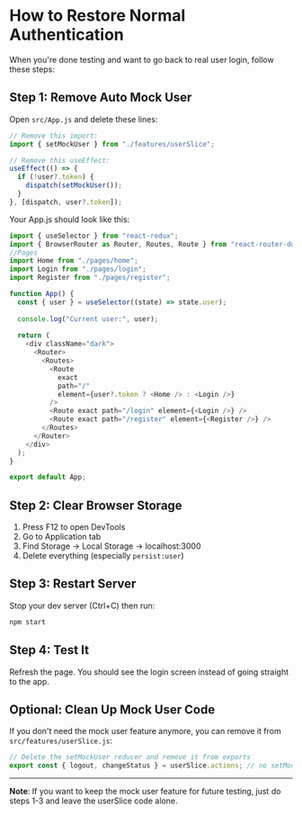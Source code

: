# How to Restore Normal Authentication

When you're done testing and want to go back to real user login, follow these steps:

## Step 1: Remove Auto Mock User

Open `src/App.js` and delete these lines:

```javascript
// Remove this import:
import { setMockUser } from "./features/userSlice";

// Remove this useEffect:
useEffect(() => {
  if (!user?.token) {
    dispatch(setMockUser());
  }
}, [dispatch, user?.token]);
```

Your App.js should look like this:

```javascript
import { useSelector } from "react-redux";
import { BrowserRouter as Router, Routes, Route } from "react-router-dom";
//Pages
import Home from "./pages/home";
import Login from "./pages/login";
import Register from "./pages/register";

function App() {
  const { user } = useSelector((state) => state.user);
  
  console.log("Current user:", user);
  
  return (
    <div className="dark">
      <Router>
        <Routes>
          <Route 
            exact 
            path="/" 
            element={user?.token ? <Home /> : <Login />} 
          />
          <Route exact path="/login" element={<Login />} />
          <Route exact path="/register" element={<Register />} />
        </Routes>
      </Router>
    </div>
  );
}

export default App;
```

## Step 2: Clear Browser Storage

1. Press F12 to open DevTools
2. Go to Application tab
3. Find Storage → Local Storage → localhost:3000
4. Delete everything (especially `persist:user`)

## Step 3: Restart Server

Stop your dev server (Ctrl+C) then run:
```bash
npm start
```

## Step 4: Test It

Refresh the page. You should see the login screen instead of going straight to the app.

## Optional: Clean Up Mock User Code

If you don't need the mock user feature anymore, you can remove it from `src/features/userSlice.js`:

```javascript
// Delete the setMockUser reducer and remove it from exports
export const { logout, changeStatus } = userSlice.actions; // no setMockUser
```

---

**Note**: If you want to keep the mock user feature for future testing, just do steps 1-3 and leave the userSlice code alone.
